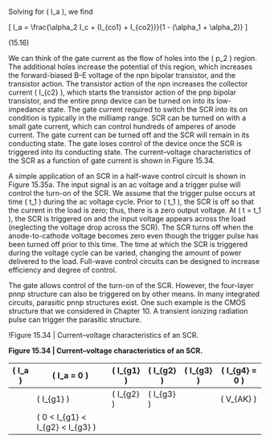 Solving for \( I_a \), we find

\[
I_a = \frac{\alpha_2 I_c + (I_{co1} + I_{co2})}{1 - (\alpha_1 + \alpha_2)}
\]

(15.16)

We can think of the gate current as the flow of holes into the \( p_2 \) region. The additional holes increase the potential of this region, which increases the forward-biased B–E voltage of the npn bipolar transistor, and the transistor action. The transistor action of the npn increases the collector current \( I_{c2} \), which starts the transistor action of the pnp bipolar transistor, and the entire pnnp device can be turned on into its low-impedance state. The gate current required to switch the SCR into its on condition is typically in the milliamp range. SCR can be turned on with a small gate current, which can control hundreds of amperes of anode current. The gate current can be turned off and the SCR will remain in its conducting state. The gate loses control of the device once the SCR is triggered into its conducting state. The current–voltage characteristics of the SCR as a function of gate current is shown in Figure 15.34.

A simple application of an SCR in a half-wave control circuit is shown in Figure 15.35a. The input signal is an ac voltage and a trigger pulse will control the turn-on of the SCR. We assume that the trigger pulse occurs at time \( t_1 \) during the ac voltage cycle. Prior to \( t_1 \), the SCR is off so that the current in the load is zero; thus, there is a zero output voltage. At \( t = t_1 \), the SCR is triggered on and the input voltage appears across the load (neglecting the voltage drop across the SCR). The SCR turns off when the anode-to-cathode voltage becomes zero even though the trigger pulse has been turned off prior to this time. The time at which the SCR is triggered during the voltage cycle can be varied, changing the amount of power delivered to the load. Full-wave control circuits can be designed to increase efficiency and degree of control.

The gate allows control of the turn-on of the SCR. However, the four-layer pnnp structure can also be triggered on by other means. In many integrated circuits, parasitic pnnp structures exist. One such example is the CMOS structure that we considered in Chapter 10. A transient ionizing radiation pulse can trigger the parasitic structure.

!Figure 15.34 | Current–voltage characteristics of an SCR.

**Figure 15.34 | Current–voltage characteristics of an SCR.**

| \( I_a \) | \( I_a = 0 \) | \( I_{g1} \) | \( I_{g2} \) | \( I_{g3} \) | \( I_{g4} = 0 \) |
|-----------|--------------|--------------|--------------|--------------|------------------|
|           | \( I_{g1} \) | \( I_{g2} \) | \( I_{g3} \) |              | \( V_{AK} \)     |
|           | \( 0 < I_{g1} < I_{g2} < I_{g3} \) | | | | |
